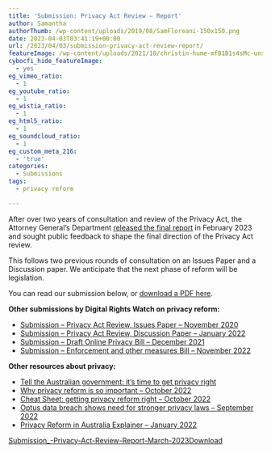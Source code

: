 ```yaml
---
title: 'Submission: Privacy Act Review – Report'
author: Samantha
authorThumb: /wp-content/uploads/2019/08/SamFloreani-150x150.png
date: 2023-04-03T03:41:19+00:00
url: /2023/04/03/submission-privacy-act-review-report/
featureImage: /wp-content/uploads/2021/10/christin-hume-mfB1B1s4sMc-unsplash.jpg
cybocfi_hide_featureImage:
  - yes
eg_vimeo_ratio:
  - 1
eg_youtube_ratio:
  - 1
eg_wistia_ratio:
  - 1
eg_html5_ratio:
  - 1
eg_soundcloud_ratio:
  - 1
eg_custom_meta_216:
  - 'true'
categories:
  - Submissions
tags:
  - privacy reform

---
```

After over two years of consultation and review of the Privacy Act, the Attorney General’s Department <a href="https://click.actionnetwork.org/ss/c/atcYNHk4Eh2YdGnwBh-YDPUdjIpgwFTofeA8KSTYjU7p858XPVLT6NUSetMX8nXKsFzj3GnYQHPX17Lbhtc6TCO1lpBRRU1YuMXscjGpm98xd7P6dNz36lGlNCrSDB01dyHXYBFKNl3e1Qj1epPcrFMpJISWobp2xr8qez_sZDk42DRassQq4KLOQRiaecj8T5ZakP_WO6_ZYsY833AP7koWV-JngzbBXGfI8-KYkibC41lVf-I8kEzEZS8QnlURT6C_uafAu4kEyAKs7dKLFlF0HGRmqAF2A_vCWpUVMPyzluaTE4uNTrejWib2bzO-Ng2VNmMP9L5P76E8UQjjszJF88UJm58J7dHqFmCpOGmqMAgSJPrvsELiZNLzRLSuMpkHR6VXwcSx5RdqFtYxyw/3ua/ZHV1JrTTT22pIvKCwB5Z9A/h1/HoXUfkSgZB4evd2kgWm3QDYWItpF34g_pWzXmMoOuqo" target="_blank" rel="noreferrer noopener">released the final report</a> in February 2023 and sought public feedback to shape the final direction of the Privacy Act review.

This follows two previous rounds of consultation on an Issues Paper and a Discussion paper. We anticipate that the next phase of reform will be legislation. 

You can read our submission below, or <span style="text-decoration: underline;"><a href="/wp-content/uploads/2023/04/Submission_-Privacy-Act-Review-Report-March-2023.pdf" target="_blank" rel="noreferrer noopener">download a PDF here</a></span>.

**Other submissions by Digital Rights Watch on privacy reform:**

  * <a href="https://digitalrightswatch.org.au/2020/11/27/submission-privacy-act-review-issues-paper/" target="_blank" rel="noreferrer noopener">Submission &#8211; Privacy Act Review, Issues Paper &#8211; November 2020</a>
  * <a href="https://digitalrightswatch.org.au/2022/01/11/submission-privacy-act-review-discussion-paper/" target="_blank" rel="noreferrer noopener">Submission &#8211; Privacy Act Review, Discussion Paper &#8211; January 2022</a>
  * <a href="https://digitalrightswatch.org.au/2021/12/07/submission-online-privacy-bill/" target="_blank" rel="noreferrer noopener">Submission &#8211; Draft Online Privacy Bill &#8211; December 2021</a>
  * <a href="https://digitalrightswatch.org.au/2022/11/14/privacy-amendment-sub/" target="_blank" rel="noreferrer noopener">Submission &#8211; Enforcement and other measures Bill &#8211; November 2022</a>

**Other resources about privacy:**

  * <a href="https://digitalrightswatch.org.au/2023/03/07/get-privacy-right/" target="_blank" rel="noreferrer noopener">Tell the Australian government: it&#8217;s time to get privacy right</a>
  * <a href="https://digitalrightswatch.org.au/2022/10/11/privacy-reform-is-important/" target="_blank" rel="noreferrer noopener">Why privacy reform is so important &#8211; October 2022</a>
  * <a href="https://digitalrightswatch.org.au/2022/10/26/privacy-reform-cheat-sheet/" target="_blank" rel="noreferrer noopener">Cheat Sheet: getting privacy reform right &#8211; October 2022</a>
  * <a href="https://digitalrightswatch.org.au/2022/09/26/optus-data-breach-shows-need-for-stronger-privacy-laws/" target="_blank" rel="noreferrer noopener">Optus data breach shows need for stronger privacy laws &#8211; September 2022</a>
  * <a href="https://digitalrightswatch.org.au/2022/01/20/explainer-privacy-reform-in-australia/" target="_blank" rel="noreferrer noopener">Privacy Reform in Australia Explainer &#8211; January 2022</a>

<div data-wp-interactive="" class="wp-block-file">
  <a id="wp-block-file--media-12099754-794c-444b-a90a-ba92e0980a41" href="/wp-content/uploads/2023/04/Submission_-Privacy-Act-Review-Report-March-2023.pdf">Submission_-Privacy-Act-Review-Report-March-2023</a><a href="/wp-content/uploads/2023/04/Submission_-Privacy-Act-Review-Report-March-2023.pdf" class="wp-block-file__button wp-element-button" download aria-describedby="wp-block-file--media-12099754-794c-444b-a90a-ba92e0980a41">Download</a>
</div>